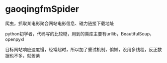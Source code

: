 # gaoqingfmSpider
爬虫，抓取某电影聚合网站电影信息、磁力链接下载地址

python初学者，代码写的比较糙，用到的类库主要有urllib，BeautifulSoup，openpyxl

目标网站响应速度慢，经常超时，所以加了重试机制，偷懒，没用多线程，反正数据也不多，就酱紫
